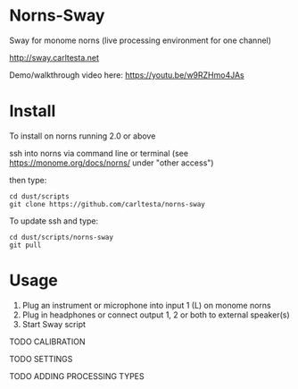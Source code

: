 # Norns-Sway
Sway for monome norns (live processing environment for one channel)

http://sway.carltesta.net

Demo/walkthrough video here: https://youtu.be/w9RZHmo4JAs

# Install

To install on norns running 2.0 or above

ssh into norns via command line or terminal (see https://monome.org/docs/norns/ under "other access")

then type:
```
cd dust/scripts
git clone https://github.com/carltesta/norns-sway
```
To update ssh and type:
```
cd dust/scripts/norns-sway
git pull
```

# Usage
1) Plug an instrument or microphone into input 1 (L) on monome norns
2) Plug in headphones or connect output 1, 2 or both to external speaker(s)
3) Start Sway script 

TODO CALIBRATION

TODO SETTINGS

TODO ADDING PROCESSING TYPES

